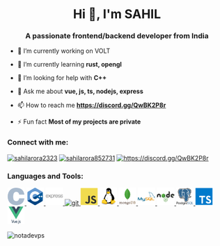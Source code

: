 <h1 align="center">Hi 👋, I'm SAHIL</h1>
<h3 align="center">A passionate frontend/backend developer from India</h3>

- 🔭 I’m currently working on VOLT

- 🌱 I’m currently learning **rust, opengl**

- 🤝 I’m looking for help with **C++**

- 💬 Ask me about **vue, js, ts, nodejs, express**

- 📫 How to reach me **https://discord.gg/QwBK2P8r**

- ⚡ Fun fact **Most of my projects are private**

<h3 align="left">Connect with me:</h3>
<p align="left">
<a href="https://www.codechef.com/users/sahilarora2323" target="blank"><img align="center" src="https://cdn.jsdelivr.net/npm/simple-icons@3.1.0/icons/codechef.svg" alt="sahilarora2323" height="30" width="40" /></a>
<a href="https://www.hackerrank.com/sahilarora852731" target="blank"><img align="center" src="https://cdn.jsdelivr.net/npm/simple-icons@3.0.1/icons/hackerrank.svg" alt="sahilarora852731" height="30" width="40" /></a>
<a href="https://discord.gg/https://discord.gg/QwBK2P8r" target="blank"><img align="center" src="https://cdn.jsdelivr.net/npm/simple-icons@3.0.1/icons/discord.svg" alt="https://discord.gg/QwBK2P8r" height="30" width="40" /></a>
</p>

<h3 align="left">Languages and Tools:</h3>
<p align="left"> <a href="https://www.cprogramming.com/" target="_blank"> <img src="https://raw.githubusercontent.com/devicons/devicon/master/icons/c/c-original.svg" alt="c" width="40" height="40"/> </a> <a href="https://www.w3schools.com/cpp/" target="_blank"> <img src="https://raw.githubusercontent.com/devicons/devicon/master/icons/cplusplus/cplusplus-original.svg" alt="cplusplus" width="40" height="40"/> </a> <a href="https://expressjs.com" target="_blank"> <img src="https://raw.githubusercontent.com/devicons/devicon/master/icons/express/express-original-wordmark.svg" alt="express" width="40" height="40"/> </a> <a href="https://git-scm.com/" target="_blank"> <img src="https://www.vectorlogo.zone/logos/git-scm/git-scm-icon.svg" alt="git" width="40" height="40"/> </a> <a href="https://developer.mozilla.org/en-US/docs/Web/JavaScript" target="_blank"> <img src="https://raw.githubusercontent.com/devicons/devicon/master/icons/javascript/javascript-original.svg" alt="javascript" width="40" height="40"/> </a> <a href="https://www.linux.org/" target="_blank"> <img src="https://raw.githubusercontent.com/devicons/devicon/master/icons/linux/linux-original.svg" alt="linux" width="40" height="40"/> </a> <a href="https://www.mongodb.com/" target="_blank"> <img src="https://raw.githubusercontent.com/devicons/devicon/master/icons/mongodb/mongodb-original-wordmark.svg" alt="mongodb" width="40" height="40"/> </a> <a href="https://www.mysql.com/" target="_blank"> <img src="https://raw.githubusercontent.com/devicons/devicon/master/icons/mysql/mysql-original-wordmark.svg" alt="mysql" width="40" height="40"/> </a> <a href="https://nodejs.org" target="_blank"> <img src="https://raw.githubusercontent.com/devicons/devicon/master/icons/nodejs/nodejs-original-wordmark.svg" alt="nodejs" width="40" height="40"/> </a> <a href="https://www.postgresql.org" target="_blank"> <img src="https://raw.githubusercontent.com/devicons/devicon/master/icons/postgresql/postgresql-original-wordmark.svg" alt="postgresql" width="40" height="40"/> </a> <a href="https://www.typescriptlang.org/" target="_blank"> <img src="https://raw.githubusercontent.com/devicons/devicon/master/icons/typescript/typescript-original.svg" alt="typescript" width="40" height="40"/> </a> <a href="https://vuejs.org/" target="_blank"> <img src="https://raw.githubusercontent.com/devicons/devicon/master/icons/vuejs/vuejs-original-wordmark.svg" alt="vuejs" width="40" height="40"/> </a> </p>

<p><img align="center" src="https://github-readme-streak-stats.herokuapp.com/?user=notadevps&" alt="notadevps" /></p>

